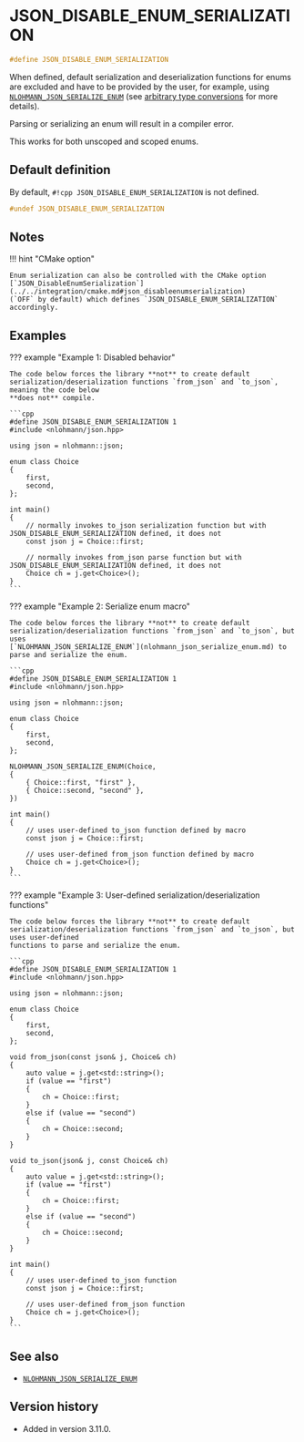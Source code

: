 # JSON_DISABLE_ENUM_SERIALIZATION

```cpp
#define JSON_DISABLE_ENUM_SERIALIZATION
```

When defined, default serialization and deserialization functions for enums are excluded and have to be provided by the user, for example, using
[`NLOHMANN_JSON_SERIALIZE_ENUM`](nlohmann_json_serialize_enum.md) (see [arbitrary type conversions](../../features/arbitrary_types.md) for more details).

Parsing or serializing an enum will result in a compiler error.

This works for both unscoped and scoped enums.

## Default definition

By default, `#!cpp JSON_DISABLE_ENUM_SERIALIZATION` is not defined.

```cpp
#undef JSON_DISABLE_ENUM_SERIALIZATION
```

## Notes

!!! hint "CMake option"

    Enum serialization can also be controlled with the CMake option
    [`JSON_DisableEnumSerialization`](../../integration/cmake.md#json_disableenumserialization)
    (`OFF` by default) which defines `JSON_DISABLE_ENUM_SERIALIZATION` accordingly.

## Examples

??? example "Example 1: Disabled behavior"

    The code below forces the library **not** to create default serialization/deserialization functions `from_json` and `to_json`, meaning the code below
    **does not** compile.

    ```cpp
    #define JSON_DISABLE_ENUM_SERIALIZATION 1
    #include <nlohmann/json.hpp>

    using json = nlohmann::json;

    enum class Choice
    {
        first,
        second,
    };
    
    int main()
    {
        // normally invokes to_json serialization function but with JSON_DISABLE_ENUM_SERIALIZATION defined, it does not
        const json j = Choice::first; 

        // normally invokes from_json parse function but with JSON_DISABLE_ENUM_SERIALIZATION defined, it does not
        Choice ch = j.get<Choice>();
    }
    ```

??? example "Example 2: Serialize enum macro"

    The code below forces the library **not** to create default serialization/deserialization functions `from_json` and `to_json`, but uses
    [`NLOHMANN_JSON_SERIALIZE_ENUM`](nlohmann_json_serialize_enum.md) to parse and serialize the enum.

    ```cpp
    #define JSON_DISABLE_ENUM_SERIALIZATION 1
    #include <nlohmann/json.hpp>

    using json = nlohmann::json;

    enum class Choice
    {
        first,
        second,
    };

    NLOHMANN_JSON_SERIALIZE_ENUM(Choice,
    {
        { Choice::first, "first" },
        { Choice::second, "second" },
    })
    
    int main()
    {
        // uses user-defined to_json function defined by macro
        const json j = Choice::first; 

        // uses user-defined from_json function defined by macro
        Choice ch = j.get<Choice>();
    }
    ```

??? example "Example 3: User-defined serialization/deserialization functions"

    The code below forces the library **not** to create default serialization/deserialization functions `from_json` and `to_json`, but uses user-defined
    functions to parse and serialize the enum.

    ```cpp
    #define JSON_DISABLE_ENUM_SERIALIZATION 1
    #include <nlohmann/json.hpp>

    using json = nlohmann::json;

    enum class Choice
    {
        first,
        second,
    };

    void from_json(const json& j, Choice& ch)
    {
        auto value = j.get<std::string>();
        if (value == "first")
        {
            ch = Choice::first;
        }
        else if (value == "second")
        {
            ch = Choice::second;
        }
    }

    void to_json(json& j, const Choice& ch)
    {
        auto value = j.get<std::string>();
        if (value == "first")
        {
            ch = Choice::first;
        }
        else if (value == "second")
        {
            ch = Choice::second;
        }
    }
    
    int main()
    {
        // uses user-defined to_json function
        const json j = Choice::first; 

        // uses user-defined from_json function
        Choice ch = j.get<Choice>();
    }
    ```

## See also

- [`NLOHMANN_JSON_SERIALIZE_ENUM`](nlohmann_json_serialize_enum.md)

## Version history

- Added in version 3.11.0.
